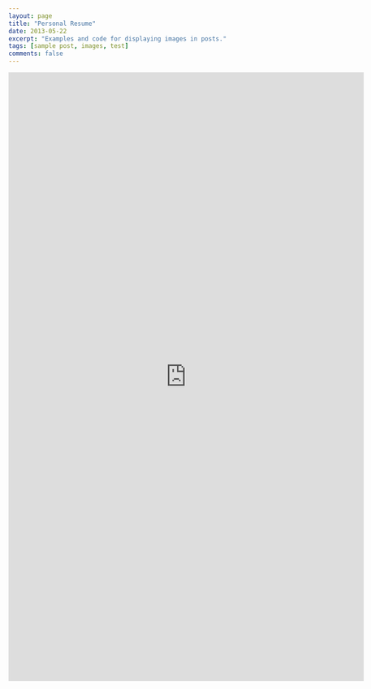 ```yaml
---
layout: page
title: "Personal Resume"
date: 2013-05-22
excerpt: "Examples and code for displaying images in posts."
tags: [sample post, images, test]
comments: false
---
```

<embed width="700" height="1200" src="https://aiologybay.github.io/assets/pdf/PersonalResume_LiQiu.pdf">
